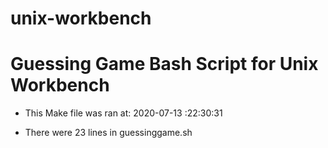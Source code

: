 # unix-workbench

# Guessing Game Bash Script for Unix Workbench

* This Make file was ran at: 2020-07-13 :22:30:31

* There were 23 lines in guessinggame.sh

